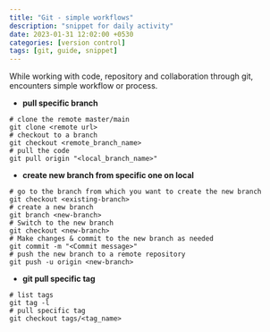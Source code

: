 ```yaml
---
title: "Git - simple workflows"
description: "snippet for daily activity"
date: 2023-01-31 12:02:00 +0530
categories: [version control]
tags: [git, guide, snippet]
---
```


While working with code, repository and collaboration through git, encounters simple workflow or process.

- **pull specific branch**
```shell
# clone the remote master/main
git clone <remote url>
# checkout to a branch
git checkout <remote_branch_name>
# pull the code 
git pull origin "<local_branch_name>"
```

- **create new branch from specific one on local**
```shell
# go to the branch from which you want to create the new branch
git checkout <existing-branch>
# create a new branch
git branch <new-branch>
# Switch to the new branch 
git checkout <new-branch>
# Make changes & commit to the new branch as needed
git commit -m "<Commit message>"
# push the new branch to a remote repository
git push -u origin <new-branch>
```

- **git pull specific tag**
```shell
# list tags
git tag -l
# pull specific tag
git checkout tags/<tag_name>
```
